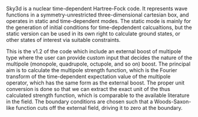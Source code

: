 Sky3d is a nuclear time-dependent Hartree-Fock code.
It represents wave functions in a symmetry-unrestricted three-dimensional cartesian box, and operates in static and time-dependent modes.  The static mode is mainly for the generation of initial conditions for time-depdendent calcualtions, but the static version can be used in its own right to calculate ground states, or other states of interest via suitable constraints.

This is the v1.2 of the code which include an external boost of multipole type where the user can provide custom input that decides the nature of the multipole (monopole, quadrupole, octupole, and so on) boost. The principal aim is to calculate the multipole strength function, which is the Fourier transform of the time-dependent expectation value of the multipole operator, which has the same form as the external boost. The proper unit conversion is done so that we can extract the exact unit of the thus calculated strength function, which is comparable to the available literature in the field. The boundary conditions are chosen such that a Woods-Saxon-like function cuts off the external field, driving it to zero at the boundary. 



